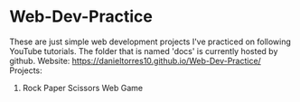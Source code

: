 # Web-Dev-Practice
These are just simple web development projects I've practiced on following YouTube tutorials. The folder that is named 'docs' is currently hosted by github. Website: https://danieltorres10.github.io/Web-Dev-Practice/
Projects:
1. Rock Paper Scissors Web Game 
